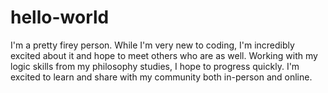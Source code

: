 # hello-world

I'm a pretty firey person. While I'm very new to coding, I'm incredibly excited about it and hope to meet others who are as well. Working with my logic skills from my philosophy studies, I hope to progress quickly. I'm excited to learn and share with my community both in-person and online.
